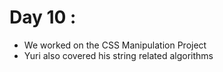 # Day 10 :

* We worked on the CSS Manipulation Project
* Yuri also covered his string related algorithms

